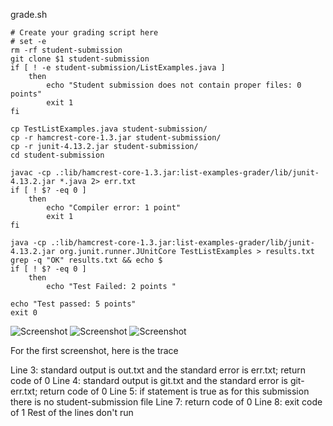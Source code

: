 grade.sh

```
# Create your grading script here
# set -e
rm -rf student-submission
git clone $1 student-submission
if [ ! -e student-submission/ListExamples.java ] 
    then 
        echo "Student submission does not contain proper files: 0 points" 
        exit 1
fi

cp TestListExamples.java student-submission/
cp -r hamcrest-core-1.3.jar student-submission/
cp -r junit-4.13.2.jar student-submission/
cd student-submission 

javac -cp .:lib/hamcrest-core-1.3.jar:list-examples-grader/lib/junit-4.13.2.jar *.java 2> err.txt
if [ ! $? -eq 0 ]
    then   
        echo "Compiler error: 1 point"
        exit 1
fi

java -cp .:lib/hamcrest-core-1.3.jar:list-examples-grader/lib/junit-4.13.2.jar org.junit.runner.JUnitCore TestListExamples > results.txt
grep -q "OK" results.txt && echo $
if [ ! $? -eq 0 ]
    then 
        echo "Test Failed: 2 points "

echo "Test passed: 5 points"
exit 0
```
![Screenshot](https://user-images.githubusercontent.com/114367462/204072847-3d30591c-d451-452a-8c8b-621067130860.png)
![Screenshot](https://user-images.githubusercontent.com/114367462/204072849-dd819b55-2b9a-4e5d-a09c-cb05a31e7b01.png)
![Screenshot](https://user-images.githubusercontent.com/114367462/204072850-255f5272-4b19-4b97-9079-9fe3059db6d9.png)

For the first screenshot, here is the trace

Line 3: standard output is out.txt and the standard error is err.txt; return code of 0
Line 4: standard output is git.txt and the standard error is git-err.txt; return code of 0
Line 5: if statement is true as for this submission there is no student-submission file
Line 7: return code of 0
Line 8: exit code of 1 
Rest of the lines don't run

